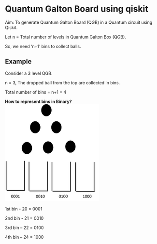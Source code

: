 # Quantum Galton Board using qiskit
Aim: To generate Quantum Galton Board (QGB) in a Quantum circuit using Qiskit.

Let   n = Total number of levels in Quantum Galton Box (QGB).

So, we need ‘n+1’ bins to collect balls. 
## Example
Consider a 3 level QGB.
   
   n = 3, The dropped ball from the top are collected in bins.

   Total number of bins = n+1 = 4

   **How to represent bins in Binary?** ![image](https://github.com/basid4739/Qwomanium-2025/blob/main/QGB.png?raw=true)
   
   1st bin - 20 = 0001
   
   2nd bin - 21 = 0010
   
   3rd bin – 22 = 0100
   
   4th bin – 24 = 1000




